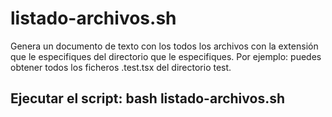 # listado-archivos.sh

Genera un documento de texto con los todos los archivos con la extensión que le especifiques del directorio que le especifiques. Por ejemplo: puedes obtener todos los ficheros .test.tsx del directorio test.

## Ejecutar el script: bash listado-archivos.sh